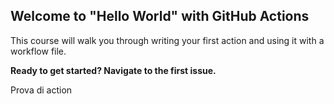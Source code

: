 ## Welcome to "Hello World" with GitHub Actions

This course will walk you through writing your first action and using it with a workflow file. 

**Ready to get started? Navigate to the first issue.**

Prova di action